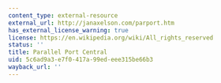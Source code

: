 ```yaml
---
content_type: external-resource
external_url: http://janaxelson.com/parport.htm
has_external_license_warning: true
license: https://en.wikipedia.org/wiki/All_rights_reserved
status: ''
title: Parallel Port Central
uid: 5c6ad9a3-e7f0-417a-99ed-eee315be66b3
wayback_url: ''
---
```

